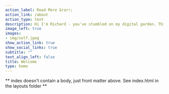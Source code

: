 ```yaml
---
action_label: Read More &rarr;
action_link: /about
action_type: text
description: Hi I'm Richard - you've stumbled on my digital garden. This is a personal set of projects, some aren't ready to bloom yet 🌸 May all beings be at peace, may all beings be at peace, may **all** beings be at peace!    
image_left: true
images:
- img/self.jpeg
show_action_link: true
show_social_links: true
subtitle: ""
text_align_left: false
title: Welcome
type: home
---
```


** index doesn't contain a body, just front matter above.
See index.html in the layouts folder **

